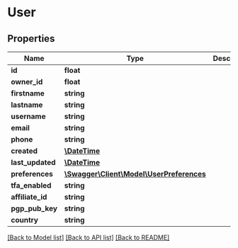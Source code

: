 # User

## Properties
Name | Type | Description | Notes
------------ | ------------- | ------------- | -------------
**id** | **float** |  | [optional] 
**owner_id** | **float** |  | [optional] 
**firstname** | **string** |  | [optional] 
**lastname** | **string** |  | [optional] 
**username** | **string** |  | 
**email** | **string** |  | 
**phone** | **string** |  | [optional] 
**created** | [**\DateTime**](Date.md) |  | [optional] 
**last_updated** | [**\DateTime**](Date.md) |  | [optional] 
**preferences** | [**\Swagger\Client\Model\UserPreferences**](UserPreferences.md) |  | [optional] 
**tfa_enabled** | **string** |  | [optional] 
**affiliate_id** | **string** |  | [optional] 
**pgp_pub_key** | **string** |  | [optional] 
**country** | **string** |  | [optional] 

[[Back to Model list]](../README.md#documentation-for-models) [[Back to API list]](../README.md#documentation-for-api-endpoints) [[Back to README]](../README.md)


